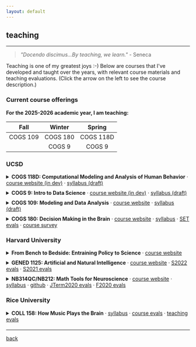 ```yaml
---
layout: default
---
```

## teaching
***
> _"Docendo discimus...By teaching, we learn."_  - Seneca

Teaching is one of my greatest joys :-) Below are courses that I've developed and taught over the years, with relevant course materials and teaching evaluations. (Click the arrow on the left to see the course description.)
### Current course offerings

**For the 2025-2026 academic year, I am teaching:**

| Fall | Winter | Spring |
| :-------: | :--------: | :--------: |
| COGS 109 |  COGS 180  |  COGS 118D |
|          |   COGS 9   |   COGS 9   |

### UCSD
<details style="margin-bottom: 10px;">
<summary><strong>COGS 118D: Computational Modeling and Analysis of Human Behavior</strong> ·
<a href="https://cogs118d.github.io/sp26/" target="_blank">course website (in dev)</a> · 
<a href="https://docs.google.com/" target="_blank">syllabus (draft)</a></summary> 

<p>Behavioral data is everywhere—revealing how we think, learn, and act. This course equips you to analyze, model, and predict human behavior using tools from machine learning. We will explore a variety of computational models, including Bayesian models, latent variable models, and time series analysis, and apply them to real-world datasets. A practical course for students interested in behavioral data science or computational research in human behavior.
<br><br>
<strong>This could be a good course for you</strong> if you are interested in applying machine learning concepts to analyze real behavioral datasets and/or learning to generate new research questions at the frontier of computational cognitive science. The course will rely on interactive discussion and collaboration, and will offer a chance to hone your research, presentation, and communication skills.</p>

<p><strong>Prerequisites:</strong> <a href="#">TBD</a> and <a href="#">TBD</a> and <a href="#">TBD</a> or permission of instructor.</p>
</details>

<details style="margin-bottom: 10px;">
<summary><strong>COGS 9: Intro to Data Science</strong> ·
<a href="https://cogs9.github.io/" target="_blank">course website (in dev)</a> · 
<a href="https://docs.google.com/" target="_blank">syllabus (draft)</a></summary> 

<p>Data shapes the news we read, the decisions we make, and the products we use. This course is a friendly introduction to the world of data science, where you’ll learn how to ask good questions about data, make sense of patterns, and share insights through clear and engaging visualizations. We’ll also explore issues of privacy, fairness, and the ways data can be misused. 
<br><br>
<strong>This could be a good course for you</strong> if you’re curious about how data influences science and industry, and you want to practice thinking critically and responsibly about data in the context of real-world problems.</p>

<p><strong>Prerequisites:</strong> <a href="#">None! Everyone is welcome!</a> </p>
</details>

<details style="margin-bottom: 10px;">
<summary><strong>COGS 109: Modeling and Data Analysis</strong> ·
<a href="https://cogs109.github.io/fa25/" target="_blank">course website</a> · 
<a href="https://docs.google.com/document/d/1SdpRRqtwHRpUCxthoSMRfS8kZEPTlqgsQaZ8pjTMwKE/edit?usp=sharing" target="_blank">syllabus (draft)</a></summary> 

<p> Understanding data is key to understanding the world around us. This course introduces core concepts in analyzing and interpreting data, including prediction, inference, model complexity, and data dimensionality. You will learn about data analysis techniques such as regression, clustering, and principal component analysis, and apply them to real-world datasets. We will focus on examples relevant to cognitive science, but the skills you gain will be broadly applicable across various domains.
<br><br>
<strong>This could be a good course for you</strong> if you want to strengthen your ability to think critically about data, apply statistical tools to real-world problems, and communicate insights from data clearly. </p>

<p><strong>Prerequisites:</strong> <a href="#">COGS 14B</a> and <a href="#">MATH 18 or 31AH</a> and <a href="#"> COGS18 or CSE 7 or CSE 8A or CSE 11</a> or permission of instructor.</p>
</details>

<details style="margin-bottom: 20px;">
<summary><strong>COGS 180: Decision Making in the Brain</strong> ·
<a href="https://cogs180.github.io/su24/" target="_blank">course website</a> · 
<a href="https://docs.google.com/document/d/1YbU2V1225l-x12fQKUVlMM4-4mK96GNLAb7WUcLVrbA/edit?tab=t.0" target="_blank">syllabus</a> · 
<a href="./files/cogs180_set.pdf" target="_blank">SET evals</a> · 
<a href="./files/cogs180_survey.pdf" target="_blank">course survey</a> </summary>

<p>This interdisciplinary course aims to unravel the complexities behind human decision making by integrating insights from psychology, economics, neuroscience, psychiatry, design, and machine learning. We will explore everything from the cognitive biases and heuristics that shape our everyday decisions, to how decision making is impaired in various psychiatric disorders. We will also discuss why it's so hard to make rational decisions, and how we can use AI to improve our decision making.</p>

<p><strong>Prerequisites:</strong> <a href="#">COGS 14A</a> and <a href="#">BILD 12 or COGS 17</a> and <a href="#">COGS 18</a> or permission of instructor.</p>
</details>

### Harvard University

<details style="margin-bottom: 10px;">
<summary><strong>From Bench to Bedside: Entraining Policy to Science</strong> ·
<a href="https://mahpingfellows.github.io/course/" target="_blank">course website</a> </summary>

<p>Circadian rhythms have a profound impact on our health and well being. Beyond regulating our sleep, they influence cognitive alertness, gastric motility, and cardiovascular health and many other body processes. Yet, our industrialized, 24/7 world often brings us out of sync with these rhythms leading to pervasive but addressable health consequences. Students will learn about the molecular and circuit mechanisms that sync our circadian rhythms to environmental cues like light and food, how our everyday activities and societal issues impact these rhythms, and how we can make policies to keep our circadian health intact without sacrificing all the amenities of modern life. Course developed and offered through the <a href="https://mahping.hsites.harvard.edu/pedagogy-fellows-program" target="_blank">MAHPING Pedagogy Fellows Program</a>. </p>
</details>


<details style="margin-bottom: 10px;">
<summary><strong>GENED 1125: Artificial and Natural Intelligence</strong> ·
<a href="https://gened1125.github.io/spring2024/" target="_blank">course website</a> · 
<a href="./files/gened1125_s22.pdf" target="_blank">S2022 evals</a> · 
<a href="./files/gened1125_s21.pdf" target="_blank">S2021 evals</a> </summary>

<p>What is intelligence? An inquiry into the nature of intelligence can take different forms – philosophical, biological, mathematical or technological. In this course, we will use machine intelligence (everything from voice recognizing smartphones to game-playing computers) as a handle to think about natural intelligence (brains and behavior of animals). Although we will start with big, general questions, we will quickly move to concrete queries about brains and computers. This approach, rather than just starting with brains of animals, may be useful in framing more universal questions independent of the specific architecture of brains of animals. As machines increasingly perform tasks that were once thought to be solely in the domain of humans, there is an urgent need for discussions of the moral and societal implications of artificial intelligence.</p>

<p><strong>Guest lectures:</strong></p>
<ul>
  <li><a href="https://www.youtube.com/watch?v=qIjEKWftu0A&ab_channel=LucyLai" target="_blank">Reinforcement learning in the brain</a></li>
  <li><a href="https://www.youtube.com/watch?v=kle1uBIW8dM&ab_channel=LucyLai" target="_blank">What is consciousness? And can machines have it?</a></li>
</ul>
</details>


<details style="margin-bottom: 20px;">
<summary><strong>NB314QC/NB212: Math Tools for Neuroscience</strong> · 
<a href="https://ebatty.github.io/MathToolsforNeuroscience/intro.html" target="_blank">course website</a> · 
<a href="https://docs.google.com/document/d/15kfaz1kyhHrSDlMr_YHbdG58HQfPUHnDL4xzD3m74rg/edit?usp=sharing" target="_blank">syllabus</a> · 
<a href="https://github.com/ebatty/MathToolsforNeuroscience" target="_blank">github</a> · 
<a href="./files/nb314qc_evals.pdf" target="_blank">JTerm2020 evals</a> · 
<a href="./files/nb212_evals.pdf" target="_blank">F2020 evals</a> </summary>

<p>Numerical data analysis has become a nearly indispensable tool in modern neuroscience. This course aims to equip graduate students with the fundamental mathematical skills in quantitative modeling and data analysis necessary for neuroscience research. The course is aimed at first or second-year students in the Neuroscience PhD program, and is open to other graduate students in the biosciences. This pilot course serves as a crash course to the basics of linear algebra, differential equations, and basic probability and statistics from a mathematical perspective. Each mathematical concept will be illustrated via applications to neural datasets. In 2021, the course became a foundational requirement for the PiN <a href="https://pinphd.hms.harvard.edu/training/computational-certificate" target="_blank">Certificate in Computational Neuroscience</a>.</p>
</details>


### Rice University
<details style="margin-bottom: 20px;">
<summary><strong>COLL 158: How Music Plays the Brain</strong> · 
<a href="https://docs.google.com/document/d/16q9Pa99eruEe2GDdR0uwwedANzm61h8XbWsXU7DSy7M/edit?usp=sharing" target="_blank">syllabus</a> · 
<a href="./files/coll158_evals.pdf" target="_blank">course evals</a> · 
<a href="./files/coll158_teaching.pdf" target="_blank">teaching evals</a> </summary>

<p>Why do we love music? Why do certain songs get stuck in our head, or remind us of certain events in our life? What can music teach us about the human brain? This course examines the ways in which music has shaped the human brain and how it continues to shape the way we act, think, and create into the modern age. Students will discuss and critique the various ongoing topics of music cognition and neuroscience research that aim to delve into the biology of this universal human obsession. Recipient of the 2017 Rice University <a href="https://cte.rice.edu/stc#award" target="_blank">Student-Taught Course Teaching Award</a>.</p>
</details>

***
[back](./)
